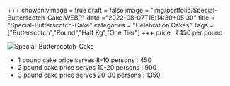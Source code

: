 +++
showonlyimage = true
draft = false
image = "img/portfolio/Special-Butterscotch-Cake.WEBP"
date ="2022-08-07T16:14:30+05:30"
title = "Special-Butterscotch-Cake"
categories = "Celebration Cakes"
Tags = ["Butterscotch","Round","Half Kg","One Tier"]
+++
price : ₹450 per pound
<!--more-->
![Special-Butterscotch-Cake](/img/portfolio/Special-Butterscotch-Cake.WEBP)
* 1 pound cake price serves 8-10 persons : 450
* 2 pound cake price serves 10-20 persons : 900
* 3 pound cake price serves 20-30 persons : 1350

